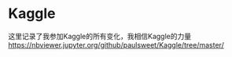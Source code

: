# Kaggle

这里记录了我参加Kaggle的所有变化，我相信Kaggle的力量
https://nbviewer.jupyter.org/github/paulsweet/Kaggle/tree/master/
